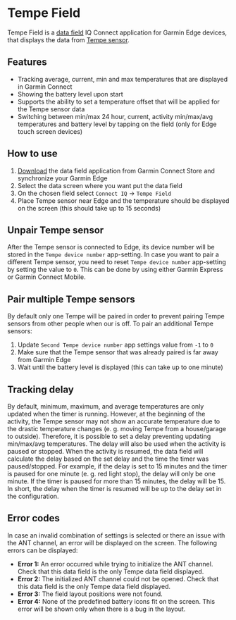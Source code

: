 Tempe Field
=================

Tempe Field is a [data field](https://developer.garmin.com/connect-iq/connect-iq-basics/app-types/#datafields) IQ Connect application for Garmin Edge devices, that displays the data from [Tempe sensor](https://www.garmin.com/en-US/p/107335).

## Features
- Tracking average, current, min and max temperatures that are displayed in Garmin Connect
- Showing the battery level upon start
- Supports the ability to set a temperature offset that will be applied for the Tempe sensor data
- Switching between min/max 24 hour, current, activity min/max/avg temperatures and battery level by tapping on the field (only for Edge touch screen devices)

## How to use

1. [Download](https://apps.garmin.com/en-US/apps/d3889409-2a45-41b3-a4fd-b58547d1947c) the data field application from Garmin Connect Store and synchronize your Garmin Edge
2. Select the data screen where you want put the data field
3. On the chosen field select `Connect IQ` -> `Tempe Field`
4. Place Tempe sensor near Edge and the temperature should be displayed on the screen (this should take up to 15 seconds)

## Unpair Tempe sensor

After the Tempe sensor is connected to Edge, its device number will be stored in the `Tempe device number` app-setting. In case you want to pair a different Tempe sensor, you need to reset `Tempe device number` app-setting by setting the value to `0`. This can be done by using either Garmin Express or Garmin Connect Mobile.

## Pair multiple Tempe sensors

By default only one Tempe will be paired in order to prevent pairing Tempe sensors from other people when our is off. To pair an additional Tempe sensors:
1. Update `Second Tempe device number` app settings value from `-1` to `0`
2. Make sure that the Tempe sensor that was already paired is far away from Garmin Edge
3. Wait until the battery level is displayed (this can take up to one minute)

## Tracking delay

By default, minimum, maximum, and average temperatures are only updated when the timer is running. However, at the beginning of the activity, the Tempe sensor may not show an accurate temperature due to the drastic
temperature changes (e. g. moving Tempe from a house/garage to outside). Therefore, it is possible to set a delay preventing updating min/max/avg temperatures. The delay will also be used when the activity is paused or
stopped. When the activity is resumed, the data field will calculate the delay based on the set delay and the time the timer was paused/stopped. For example, if the delay is set to 15 minutes and the timer is paused for
one minute (e. g. red light stop), the delay will only be one minute. If the timer is paused for more than 15 minutes, the delay will be 15. In short, the delay when the timer is resumed will be up to the delay set in the
configuration.

## Error codes

In case an invalid combination of settings is selected or there an issue with the ANT channel, an error will be displayed on the screen. The following errors can be displayed:
- **Error 1:** An error occurred while trying to initialize the ANT channel. Check that this data field is the only Tempe data field displayed.
- **Error 2:** The initialized ANT channel could not be opened. Check that this data field is the only Tempe data field displayed.
- **Error 3:** The field layout positions were not found.
- **Error 4:** None of the predefined battery icons fit on the screen. This error will be shown only when there is a bug in the layout.